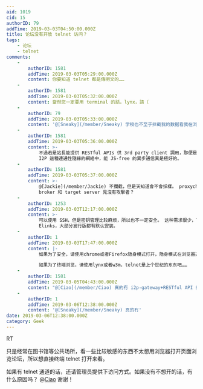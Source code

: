 ```yaml
---
aid: 1019
cid: 15
authorID: 79
addTime: 2019-03-03T04:50:00.000Z
title: 论坛没有开放 telnet 访问？
tags:
    - 论坛
    - telnet
comments:
    -
        authorID: 1581
        addTime: 2019-03-03T05:29:00.000Z
        content: 你要知道 telnet 都是傳明文的……
    -
        authorID: 1581
        addTime: 2019-03-03T05:32:00.000Z
        content: 當然您一定要用 terminal 的話，lynx，請（
    -
        authorID: 79
        addTime: 2019-03-03T05:33:00.000Z
        content: '@[Sneaky](/member/Sneaky) 学校也不至于拦截我的数据看我在浏览什么吧... 走 proxychains 有用么？'
    -
        authorID: 1581
        addTime: 2019-03-03T05:36:00.000Z
        content: >-
            不過若是站長能提供 RESTful APIs 供 3rd party client 調用，那便是再好不過了。 這樣還有一點好處: 在
            I2P 這種連通性隨緣的網絡中，能 JS-free 的異步通信真是極好的。
    -
        authorID: 1581
        addTime: 2019-03-03T05:37:00.000Z
        content: >-
            @[Jackie](/member/Jackie) 不攔截，但是天知道會不會採樣。 proxychain 當然有用，但是您能保證您的
            broker 和 target server 見沒有攻擊者？
    -
        authorID: 1253
        addTime: 2019-03-03T12:17:00.000Z
        content: >-
            可以使用 SSH，但是密钥管理比较麻烦，所以也不一定安全。 这种需求很少，可以使用专门的文本浏览器，如
            Elinks，大部分发行版都有默认安装。
    -
        authorID: 1
        addTime: 2019-03-03T17:47:00.000Z
        content: |-
            如果为了安全，请使用chrome或者Firefox隐身模式打开，隐身模式在浏览器退出后本地无历史记录和cookie。

            如果为了终端浏览，请使用lynx或者w3m，telnet是上个世纪的东东吧……
    -
        authorID: 1581
        addTime: 2019-03-05T04:43:00.000Z
        content: "@[Ciao](/member/Ciao) 真的冇 i2p-gateway+RESTful API 的機會\U0001F434？"
    -
        authorID: 1
        addTime: 2019-03-06T12:38:00.000Z
        content: '@[Sneaky](/member/Sneaky) 真的冇'
date: 2019-03-06T12:38:00.000Z
category: Geek
---
```


RT

只是经常在图书馆等公共场所，看一些比较敏感的东西不太想用浏览器打开页面浏览论坛，所以想直接终端 telnet 打开来看。

如果有 telnet 通道的话，还请管理员提供下访问方式。如果没有不想开的话，有什么原因吗？ @[Ciao](/member/Ciao) 谢谢！
